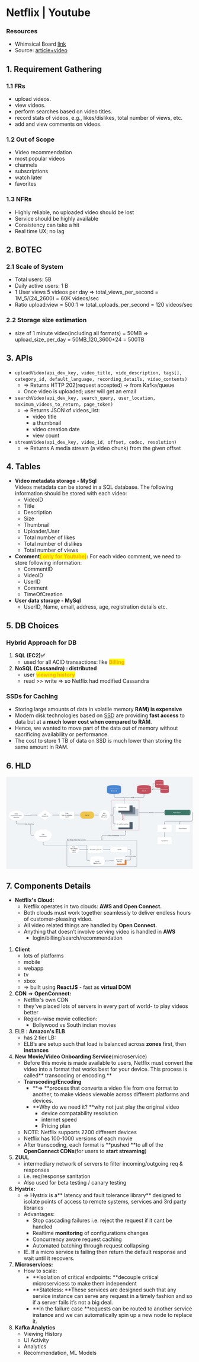 # Netflix | Youtube

### Resources

* Whimsical Board [link](https://whimsical.com/netflix-FeHCqLHW73v8wVuAD5r8T4)
* Source: [article+video](https://www.youtube.com/watch?v=psQzyFfsUGU\&ab\_channel=TechDummiesNarendraL)

## 1. Requirement Gathering

### 1.1 FRs

* upload videos.
* view videos.
* perform searches based on video titles.
* record stats of videos, e.g., likes/dislikes, total number of views, etc.
* add and view comments on videos.

### 1.2 Out of Scope

* Video recommendation
* most popular videos
* channels
* subscriptions
* watch later
* favorites

### 1.3 NFRs

* Highly reliable, no uploaded video should be lost
* Service should be highly available
* Consistency can take a hit
* Real time UX; no lag

## 2. BOTEC

### 2.1 Scale of System

* Total users: 5B
* Daily active users: 1 B
* 1 User views 5 videos per day => total\_views\_per\_second = 1M_5/(24_2600) = 60K videos/sec
* Ratio upload:view = 500:1 => total\_uploads\_per\_second = 120 videos/sec

### 2.2 Storage size estimation

* size of 1 minute video(including all formats) = 50MB => upload\_size\_per\_day = 50MB_120_3600\*24 = 500TB

## 3. APIs

* `uploadVideo(api_dev_key, video_title, vide_description, tags[], category_id, default_language, recording_details, video_contents)`&#x20;
  * \=> Returns HTTP 202(request accepted) -> from Kafka/queue
  * Once video is uploaded; user will get an email
* `searchVideo(api_dev_key, search_query, user_location, maximum_videos_to_return, page_token)`&#x20;
  * \=> Returns JSON of videos\_list:&#x20;
    * video title&#x20;
    * a thumbnail&#x20;
    * video creation date&#x20;
    * view count
* `streamVideo(api_dev_key, video_id, offset, codec, resolution)`&#x20;
  * \=> Returns A media stream (a video chunk) from the given offset

## 4. Tables



* **Video metadata storage - MySql**\
  Videos metadata can be stored in a SQL database. The following information should be stored with each video:
  * VideoID
  * Title
  * Description
  * Size
  * Thumbnail
  * Uploader/User
  * Total number of likes
  * Total number of dislikes
  * Total number of views
* **Comment**<mark style="color:orange;">**( only for Youtube)**</mark>**:** For each video comment, we need to store following information:
  * CommentID
  * VideoID
  * UserID
  * Comment
  * TimeOfCreation
* **User data storage - MySql**
  * UserID, Name, email, address, age, registration details etc.

## 5. DB Choices

### **Hybrid Approach for DB**

1. **SQL (EC2)✅**
   * used for all ACID transactions: like <mark style="color:orange;">**Billing**</mark>
2. **NoSQL (Cassandra) : distributed**
   * user <mark style="color:orange;">**viewing history**</mark>
   * read >> write => so Netflix had modified Cassandra

### **SSDs for Caching**

* Storing large amounts of data in volatile memory **RAM) is expensive**
* Modern disk technologies based on [SSD](https://en.wikipedia.org/wiki/Solid-state\_drive) are providing **fast access** to data but at a **much lower cost when compared to RAM**.
* Hence, we wanted to move part of the data out of memory without sacrificing availability or performance.
* The cost to store 1 TB of data on SSD is much lower than storing the same amount in RAM.

## 6. HLD



![](../../.gitbook/assets/screenshot-2021-08-26-at-5.45.02-pm.png)

####

## 7. Components Details

* **Netflix's Cloud:**
  * Netflix operates in two clouds: **AWS and Open Connect.**
  * Both clouds must work together seamlessly to deliver endless hours of customer-pleasing video.
  * All video related things are handled by **Open Connect.**
  * Anything that doesn’t involve serving video is handled in **AWS**
    * login/billing/search/recommendation

1. **Client**
   * lots of platforms
   * mobile
   * webapp
   * tv
   * xbox
   * \=> built using **ReactJS** - fast as **virtual DOM**
2. **CDN** => **OpenConnect:**
   * Netflix's own CDN
   * they've placed lots of servers in every part of world- to play videos better
   * Region-wise movie collection:
     * Bollywood vs South indian movies
3. ELB : **Amazon's ELB**
   * has 2 tier LB:
   * ELB’s are setup such that load is balanced across **zones** first, then **instances**
4. **New Movie/Video Onboarding Service**(microservice)
   * Before this movie is made available to users, Netflix must convert the video into a format that works best for your device. This process is called\*\* transcoding or encoding.\*\*
   * **Transcoding/Encoding**
     * \*\*=> \*\*process that converts a video file from one format to another, to make videos viewable across different platforms and devices.
     * \*\*Why do we need it? \*\*why not just play the original video
       * device compatability resolution
       * internet speed
       * Pricing plan
   * NOTE: Netflix supports 2200 different devices
   * Netflix has 100-1000 versions of each movie
   * After transcoding, each format is \*\*pushed \*\*to all of the **OpenConnect CDNs**(for users to **start streaming**)
5. **ZUUL**
   * intermediary network of servers to filter incoming/outgoing req & responses
   * i.e. req/response sanitation
   * Also used for beta testing / canary testing
6. **Hystrix:**
   * \=> Hystrix is a\*\* latency and fault tolerance library\*\* designed to isolate points of access to remote systems, services and 3rd party libraries
   * Advantages:
     * Stop cascading failures i.e. reject the request if it cant be handled
     * Realtime **monitoring** of configurations changes
     * Concurrency aware request caching
     * Automated batching through request collapsing
   * IE. If a micro service is failing then return the default response and wait until it recovers.
7. **Microservices:**
   * How to scale:
     * \*\*Isolation of critical endpoints: \*\*decouple critical microservicess to make them independent
     * \*\*Stateless: \*\*These services are designed such that any service instance can serve any request in a timely fashion and so if a server fails it’s not a big deal.
     * \*\*In the failure case \*\*requests can be routed to another service instance and we can automatically spin up a new node to replace it.
8. **Kafka Analytics**
   * Viewing History
   * UI Activity
   * Analytics
   * Recommendation, ML Models

